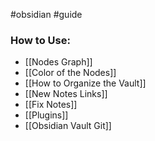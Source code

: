 
#obsidian #guide

### How to Use:

* [[Nodes Graph]]
* [[Color of the Nodes]]
* [[How to Organize the Vault]]
* [[New Notes Links]]
* [[Fix Notes]]
* [[Plugins]]
* [[Obsidian Vault Git]]